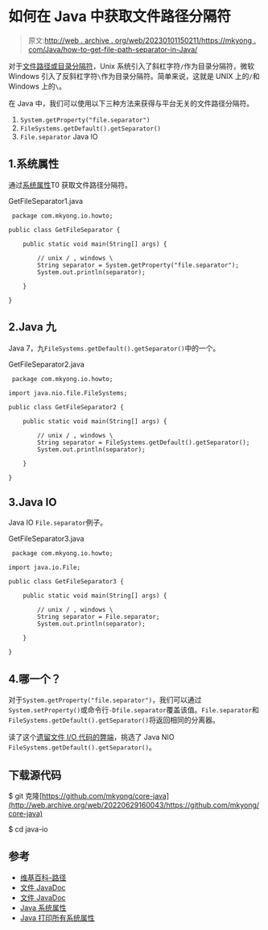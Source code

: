 # 如何在 Java 中获取文件路径分隔符

> 原文:[http://web . archive . org/web/20230101150211/https://mkyong . com/Java/how-to-get-file-path-separator-in-Java/](http://web.archive.org/web/20230101150211/https://mkyong.com/java/how-to-get-file-path-separator-in-java/)

对于[文件路径或目录分隔符](http://web.archive.org/web/20220629160043/https://en.wikipedia.org/wiki/Path_(computing))，Unix 系统引入了斜杠字符`/`作为目录分隔符，微软 Windows 引入了反斜杠字符`\`作为目录分隔符。简单来说，这就是 UNIX 上的`/`和 Windows 上的`\`。

在 Java 中，我们可以使用以下三种方法来获得与平台无关的文件路径分隔符。

1.  `System.getProperty("file.separator")`
2.  `FileSystems.getDefault().getSeparator()`
3.  `File.separator` Java IO

## 1.系统属性

通过[系统属性](http://web.archive.org/web/20220629160043/https://docs.oracle.com/javase/tutorial/essential/environment/sysprop.html)T0 获取文件路径分隔符。

GetFileSeparator1.java

```
 package com.mkyong.io.howto;

public class GetFileSeparator {

    public static void main(String[] args) {

        // unix / , windows \
        String separator = System.getProperty("file.separator");
        System.out.println(separator);

    }

} 
```

## 2.Java 九

Java 7，九`FileSystems.getDefault().getSeparator()`中的一个。

GetFileSeparator2.java

```
 package com.mkyong.io.howto;

import java.nio.file.FileSystems;

public class GetFileSeparator2 {

    public static void main(String[] args) {

        // unix / , windows \
        String separator = FileSystems.getDefault().getSeparator();
        System.out.println(separator);

    }

} 
```

## 3.Java IO

Java IO `File.separator`例子。

GetFileSeparator3.java

```
 package com.mkyong.io.howto;

import java.io.File;

public class GetFileSeparator3 {

    public static void main(String[] args) {

        // unix / , windows \
        String separator = File.separator;
        System.out.println(separator);

    }

} 
```

## 4.哪一个？

对于`System.getProperty("file.separator")`，我们可以通过`System.setProperty()`或命令行`-Dfile.separator`覆盖该值。`File.separator`和`FileSystems.getDefault().getSeparator()`将返回相同的分离器。

读了这个[遗留文件 I/O 代码的弊端](http://web.archive.org/web/20220629160043/https://docs.oracle.com/javase/tutorial/essential/io/legacy.html)，挑选了 Java NIO `FileSystems.getDefault().getSeparator()`。

## 下载源代码

$ git 克隆[https://github.com/mkyong/core-java](http://web.archive.org/web/20220629160043/https://github.com/mkyong/core-java)

$ cd java-io

## 参考

*   [维基百科–路径](http://web.archive.org/web/20220629160043/https://en.wikipedia.org/wiki/Path_(computing))
*   [文件 JavaDoc](http://web.archive.org/web/20220629160043/https://docs.oracle.com/javase/8/docs/api/java/nio/file/Files.html)
*   [文件 JavaDoc](http://web.archive.org/web/20220629160043/https://docs.oracle.com/javase/8/docs/api/java/io/File.html)
*   [Java 系统属性](http://web.archive.org/web/20220629160043/https://docs.oracle.com/javase/tutorial/essential/environment/sysprop.html)
*   [Java 打印所有系统属性](/web/20220629160043/https://mkyong.com/java/how-to-list-all-system-properties-key-and-value-in-java/)

<input type="hidden" id="mkyong-current-postId" value="15985">
